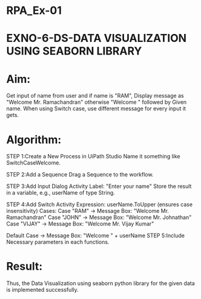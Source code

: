 # RPA_Ex-01
# EXNO-6-DS-DATA VISUALIZATION USING SEABORN LIBRARY

# Aim:
  Get input of name from user and if name is "RAM", Display message as "Welcome Mr. Ramachandran" otherwise "Welcome " followed by Given name. When using Switch case, use different message for every input it gets.

# Algorithm:
STEP 1:Create a New Process in UiPath Studio Name it something like SwitchCaseWelcome.

STEP 2:Add a Sequence Drag a Sequence to the workflow.

STEP 3:Add Input Dialog Activity Label: "Enter your name" Store the result in a variable, e.g., userName of type String.

STEP 4:Add Switch Activity Expression: userName.ToUpper (ensures case insensitivity)
      Cases: Case "RAM" → Message Box: "Welcome Mr. Ramachandran"
      Case "JOHN" → Message Box: "Welcome Mr. Johnathan"
      Case "VIJAY" → Message Box: "Welcome Mr. Vijay Kumar"

Default Case → Message Box: "Welcome " + userName
STEP 5:Include Necessary parameters in each functions.


# Result:
Thus, the Data Visualization using seaborn python library for the given data is implemented successfully.
